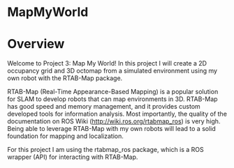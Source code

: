 # MapMyWorld

# Overview
Welcome to Project 3: Map My World! In this project I will create a 2D occupancy grid and 3D octomap from a simulated environment using my own robot with the RTAB-Map package.

RTAB-Map (Real-Time Appearance-Based Mapping) is a popular solution for SLAM to develop robots that can map environments in 3D. RTAB-Map has good speed and memory management, and it provides custom developed tools for information analysis. Most importantly, the quality of the documentation on ROS Wiki (http://wiki.ros.org/rtabmap_ros) is very high. Being able to leverage RTAB-Map with my own robots will lead to a solid foundation for mapping and localization.

For this project I am using the rtabmap_ros package, which is a ROS wrapper (API) for interacting with RTAB-Map.
